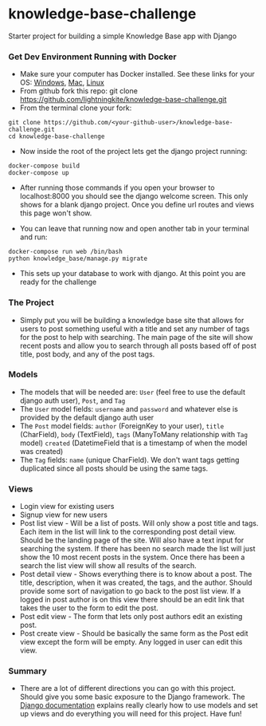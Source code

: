 # knowledge-base-challenge
Starter project for building a simple Knowledge Base app with Django


### Get Dev Environment Running with Docker

* Make sure your computer has Docker installed. See these links for your OS: [Windows](https://docs.docker.com/docker-for-windows/install/), [Mac](https://docs.docker.com/docker-for-mac/install/), [Linux](https://docs.docker.com/v17.12/install/)
* From github fork this repo: git clone https://github.com/lightningkite/knowledge-base-challenge.git
* From the terminal clone your fork:

```
git clone https://github.com/<your-github-user>/knowledge-base-challenge.git
cd knowledge-base-challenge
```

* Now inside the root of the project lets get the django project running:

```
docker-compose build
docker-compose up
```

* After running those commands if you open your browser to localhost:8000 you should see the django welcome screen. This only shows for a blank django project. Once you define url routes and views this page won't show.

* You can leave that running now and open another tab in your terminal and run:

```
docker-compose run web /bin/bash
python knowledge_base/manage.py migrate
```

* This sets up your database to work with django. At this point you are ready for the challenge


### The Project

* Simply put you will be building a knowledge base site that allows for users to post something useful with a title and set any number of tags for the post to help with searching. The main page of the site will show recent posts and allow you to search through all posts based off of post title, post body, and any of the post tags.


### Models

* The models that will be needed are: `User` (feel free to use the default django auth user), `Post`, and `Tag`
* The `User` model fields: `username` and `password` and whatever else is provided by the default django auth user
* The `Post` model fields: `author` (ForeignKey to your user), `title` (CharField), `body` (TextField), `tags` (ManyToMany relationship with `Tag` model) `created` (DatetimeField that is a timestamp of when the model was created)
* The `Tag` fields: `name` (unique CharField). We don't want tags getting duplicated since all posts should be using the same tags.


### Views

* Login view for existing users
* Signup view for new users
* Post list view - Will be a list of posts. Will only show a post title and tags. Each item in the list will link to the corresponding post detail view. Should be the landing page of the site. Will also have a text input for searching the system. If there has been no search made the list will just show the 10 most recent posts in the system. Once there has been a search the list view will show all results of the search.
* Post detail view - Shows everything there is to know about a post. The title, description, when it was created, the tags, and the author. Should provide some sort of navigation to go back to the post list view. If a logged in post author is on this view there should be an edit link that takes the user to the form to edit the post.
* Post edit view - The form that lets only post authors edit an existing post.
* Post create view - Should be basically the same form as the Post edit view except the form will be empty. Any logged in user can edit this view.


### Summary

* There are a lot of different directions you can go with this project. Should give you some basic exposure to the Django framework. The [Django documentation](https://docs.djangoproject.com/en/2.1/) explains really clearly how to use models and set up views and do everything you will need for this project. Have fun!